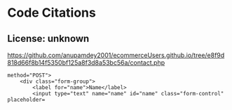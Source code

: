 # Code Citations

## License: unknown
https://github.com/anupamdey2001/ecommerceUsers.github.io/tree/e8f9d818d66f8b14f5350bf125a8f3d8a53bc56a/contact.php

```
method="POST">
    <div class="form-group">
        <label for="name">Name</label>
        <input type="text" name="name" id="name" class="form-control" placeholder=
```

